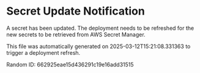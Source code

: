 
# Secret Update Notification

A secret has been updated. The deployment needs to be refreshed for the new secrets to be retrieved from AWS Secret Manager.

This file was automatically generated on 2025-03-12T15:21:08.331363 to trigger a deployment refresh.

Random ID: 662925eae15d436291c19e16add31515
        